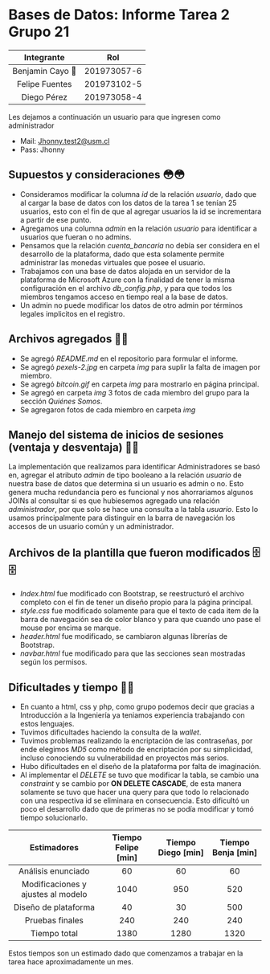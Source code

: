 # Bases de Datos: Informe Tarea 2 Grupo 21

| Integrante | Rol |
| :------: | :---: |
| Benjamin Cayo 🦦 | 201973057-6 |
| Felipe Fuentes | 201973102-5 |
| Diego Pérez | 201973058-4 |

Les dejamos a continuación un usuario para que ingresen como administrador

- Mail: Jhonny.test2@usm.cl
- Pass: Jhonny

## Supuestos y consideraciones 😳😳

- Consideramos modificar la columna *id* de la relación *usuario*, dado que al cargar la base de datos con los datos de la tarea 1 se tenían 25 usuarios, esto con el fin de que al agregar usuarios la id se incrementara a partir de ese punto.
- Agregamos una columna *admin* en la relación *usuario* para identificar a usuarios que fueran o no admins.
- Pensamos que la relación *cuenta_bancaria* no debía ser considera en el desarrollo de la plataforma, dado que esta solamente permite administrar las monedas virtuales que posee el usuario.
- Trabajamos con una base de datos alojada en un servidor de la plataforma de Microsoft Azure con la finalidad de tener la misma configuración en el archivo *db_config.php*, y para que todos los miembros tengamos acceso en tiempo real a la base de datos.
- Un admin no puede modificar los datos de otro admin por términos legales implicitos en el registro.

## Archivos agregados 📁📁

- Se agregó *README.md* en el repositorio para formular el informe.
- Se agregó *pexels-2.jpg* en carpeta *img* para suplir la falta de imagen por miembro.
- Se agregó *bitcoin.gif* en carpeta *img* para mostrarlo en página principal.
- Se agregó en carpeta *img* 3 fotos de cada miembro del grupo para la sección *Quiénes Somos*.
- Se agregaron fotos de cada miembro en carpeta *img*

## Manejo del sistema de inicios de sesiones (ventaja y desventaja) 🧑‍💻

La implementación que realizamos para identificar Administradores se basó en, agregar el atributo *admin* de tipo booleano a la relación *usuario* de nuestra base de datos que determina si un usuario es admin o no. Esto genera mucha redundancia pero es funcional y nos ahorrariamos algunos JOINs al consultar si es que hubiesemos agregado una relación *administrador*, por que solo se hace una consulta a la tabla *usuario*. Esto lo usamos principalmente para distinguir en la barra de navegación los accesos de un usuario común y un administrador.

## Archivos de la plantilla que fueron modificados 🗄️🗄️

- *Index.html* fue modificado con Bootstrap, se reestructuró el archivo completo con el fin de tener un diseño propio para la página principal.
- *style.css* fue modificado solamente para que el texto de cada item de la barra de navegación sea de color blanco y para que cuando uno pase el mouse por encima se marque.
- *header.html* fue modificado, se cambiaron algunas librerías de Bootstrap.
- *navbar.html* fue modificado para que las secciones sean mostradas según los permisos.

## Dificultades y tiempo 🥵🥵

- En cuanto a html, css y php, como grupo podemos decir que gracias a Introducción a la Ingeniería ya teniamos experiencia trabajando con estos lenguajes.
- Tuvimos dificultades haciendo la consulta de la *wallet*.
- Tuvimos problemas realizando la encriptación de las contraseñas, por ende elegimos *MD5* como método de encriptación por su simplicidad, incluso conociendo su vulnerabilidad en proyectos más serios.
- Hubo dificultades en el diseño de la plataforma por falta de imaginación.
- Al implementar el *DELETE* se tuvo que modificar la tabla, se cambio una *constraint* y se cambio por **ON DELETE CASCADE**, de esta manera solamente se tuvo que hacer una query para que todo lo relacionado con una respectiva id se eliminara en consecuencia. Esto dificultó un poco el desarrollo dado que de primeras no se podía modificar y tomó tiempo solucionarlo.

| Estimadores | Tiempo Felipe [min] | Tiempo Diego [min] | Tiempo Benja [min] |
| :---------: | :-----------------: | :----------------: | :----------------: |
| Análisis enunciado                 | 60   | 60   | 60   | 
| Modificaciones y ajustes al modelo | 1040 | 950  | 520  |
| Diseño de plataforma               | 40   | 30   | 500  |
| Pruebas finales                    | 240  | 240  | 240  |
| Tiempo total                       | 1380 | 1280 | 1320 |

Estos tiempos son un estimado dado que comenzamos a trabajar en la tarea hace aproximadamente un mes.
